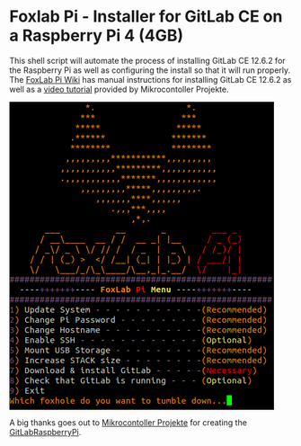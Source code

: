 # Foxlab Pi - Installer for GitLab CE on a Raspberry Pi 4 (4GB)
This shell script will automate the process of installing GitLab CE 12.6.2 for the Raspberry Pi as well as configuring the install so that it will run properly. The [FoxLab Pi Wiki](https://github.com/k0d3x8its/FoxLabPi/wiki) has manual instructions for installing GitLab CE 12.6.2 as well as a [video tutorial](https://www.youtube.com/watch?v=VVp0buV-wVM) provided by Mikrocontoller Projekte. 
<br> 

<img align="center" src="https://github.com/k0d3x8its/FoxLabPi/blob/master/images/FoxLab-Pi_Menu.png"> 
<br>

A big thanks goes out to <a href="https://github.com/MikrocontollerProjekte">Mikrocontoller Projekte</a> for creating the <a href="https://github.com/MikrocontollerProjekte/GitLabRaspberryPi">GitLabRaspberryPi</a>. 
